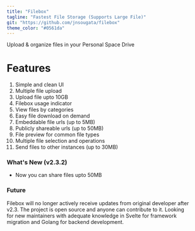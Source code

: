 ```yaml
---
title: "Filebox"
tagline: "Fastest File Storage (Supports Large File)"
git: "https://github.com/jnsougata/filebox"
theme_color: "#0561da"
---
```


Upload & organize files in your Personal Space Drive

# Features
1. Simple and clean UI
2. Multiple file upload
3. Upload file upto 10GB
4. Filebox usage indicator
5. View files by categories
6. Easy file download on demand
7. Embeddable file urls (up to 5MB)
8. Publicly shareable urls (up to 50MB)
9. File preview for common file types
10. Multiple file selection and operations
11. Send files to other instances (up to 30MB)

### What's New (v2.3.2)
- Now you can share files upto 50MB

### Future 
Filebox will no longer actively receive updates from original developer after v2.3. The project is open source and anyone can contribute to it. Looking for new maintainers with adequate knowledge in Svelte for framework migration and Golang for backend development.
